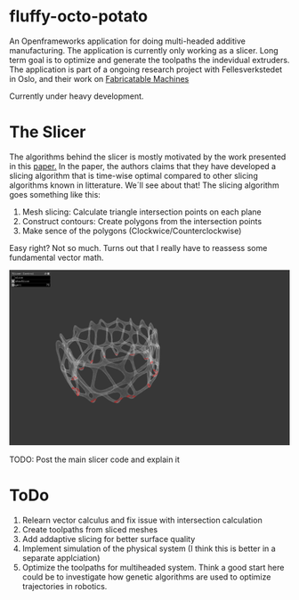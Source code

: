 # fluffy-octo-potato
An Openframeworks application for doing multi-headed additive manufacturing. The application is currently only working as a slicer. Long term goal is to optimize and generate the toolpaths the indevidual extruders. The application is part of a ongoing research project with Fellesverkstedet in Oslo, and their work on [Fabricatable Machines](https://github.com/fellesverkstedet/fabricatable-machines)

Currently under heavy development.

# The Slicer

The algorithms behind the slicer is mostly motivated by the work presented in this [paper.](http://www.dainf.ct.utfpr.edu.br/%7Emurilo/public/CAD-slicing.pdf) In the paper, the authors claims that they have developed a slicing algorithm that is time-wise optimal compared to other slicing algorithms known in litterature. We´ll see about that! The slicing algorithm goes something like this:

1. Mesh slicing:  Calculate triangle intersection points on each plane
2. Construct contours: Create polygons from the intersection points
3. Make sence of the polygons (Clockwice/Counterclockwise)

Easy right? Not so much. Turns out that I really have to reassess some fundamental vector math.

![Overview](img/currentOverview.png)

TODO: Post the main slicer code and explain it

# ToDo

1. Relearn vector calculus and fix issue with intersection calculation
2. Create toolpaths from sliced meshes
3. Add addaptive slicing for better surface quality
4. Implement simulation of the physical system (I think this is better in a separate applciation)
5. Optimize the toolpaths for multiheaded system. Think a good start here could be to investigate how genetic algorithms are used  to optimize trajectories in robotics.
